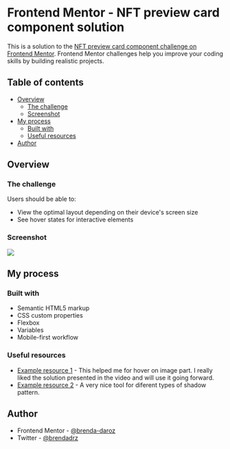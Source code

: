 # Frontend Mentor - NFT preview card component solution

This is a solution to the [NFT preview card component challenge on Frontend Mentor](https://www.frontendmentor.io/challenges/nft-preview-card-component-SbdUL_w0U). Frontend Mentor challenges help you improve your coding skills by building realistic projects. 

## Table of contents

- [Overview](#overview)
  - [The challenge](#the-challenge)
  - [Screenshot](#screenshot)
- [My process](#my-process)
  - [Built with](#built-with)
  - [Useful resources](#useful-resources)
- [Author](#author)


## Overview

### The challenge

Users should be able to:

- View the optimal layout depending on their device's screen size
- See hover states for interactive elements

### Screenshot

![](./screenshot.jpg)

## My process

### Built with

- Semantic HTML5 markup
- CSS custom properties
- Flexbox
- Variables
- Mobile-first workflow



### Useful resources

- [Example resource 1](https://www.youtube.com/watch?v=exb2ab72Xhs) - This helped me for hover on image part. I really liked the solution presented in the video and will use it going forward.
- [Example resource 2](https://getcssscan.com/css-box-shadow-examples) - A very nice tool for diferent types of shadow pattern.

## Author


- Frontend Mentor - [@brenda-daroz](https://www.frontendmentor.io/profile/brenda-daroz)
- Twitter - [@brendadrz](https://www.twitter.com/brendadrz)
